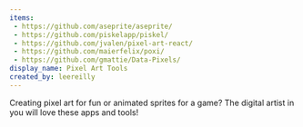 ```yaml
---
items:
 - https://github.com/aseprite/aseprite/
 - https://github.com/piskelapp/piskel/
 - https://github.com/jvalen/pixel-art-react/
 - https://github.com/maierfelix/poxi/
 - https://github.com/gmattie/Data-Pixels/
display_name: Pixel Art Tools
created_by: leereilly
---
```

Creating pixel art for fun or animated sprites for a game? The digital artist in you will love these apps and tools!

